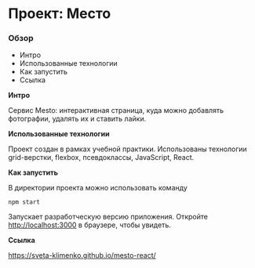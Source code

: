 # Проект: Место

### Обзор

- Интро
- Использованные технологии
- Как запустить
- Ссылка

**Интро**

Сервис Mesto: интерактивная страница, куда можно добавлять фотографии, удалять их и ставить лайки.

**Использованные технологии**

Проект создан в рамках учебной практики.
Использованы технологии grid-верстки, flexbox, псевдоклассы, JavaScript, React.

**Как запустить**

В директории проекта можно использовать команду

`npm start`

Запускает разработческую версию приложения.
Откройте [http://localhost:3000](http://localhost:3000) в браузере, чтобы увидеть.

**Ссылка**

https://sveta-klimenko.github.io/mesto-react/

